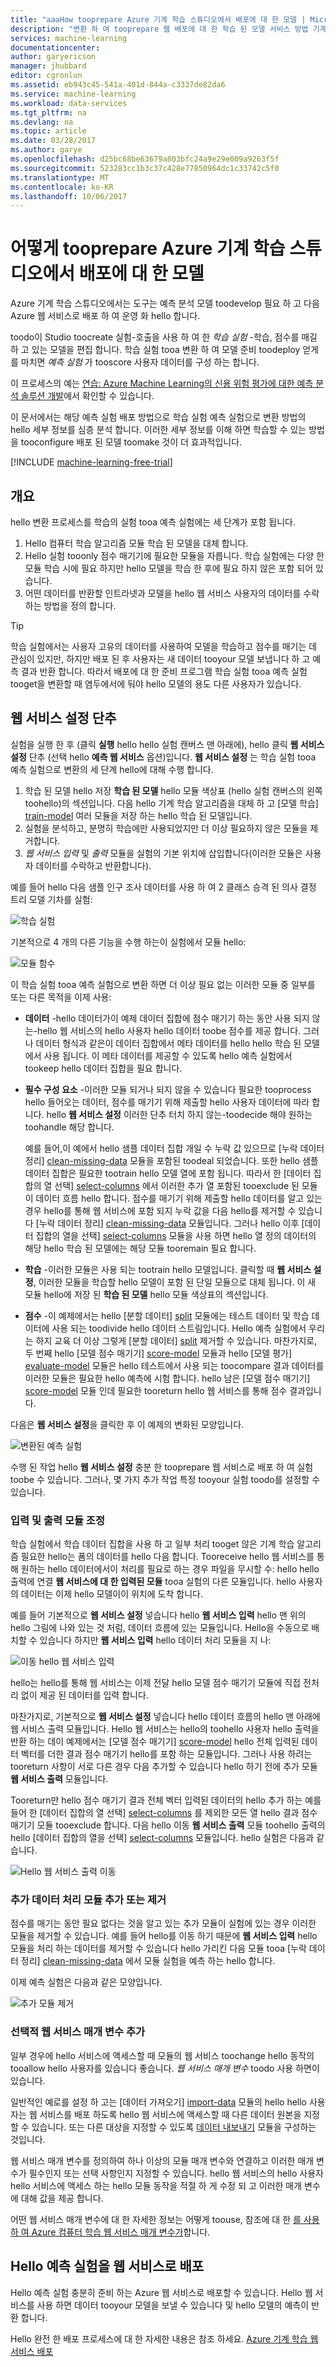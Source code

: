 ```yaml
---
title: "aaaHow tooprepare Azure 기계 학습 스튜디오에서 배포에 대 한 모델 | Microsoft Docs"
description: "변환 하 여 tooprepare 웹 배포에 대 한 학습 된 모델 서비스 방법 기계 학습 스튜디오 학습 tooa 예측 실험을 시험 합니다."
services: machine-learning
documentationcenter: 
author: garyericson
manager: jhubbard
editor: cgronlun
ms.assetid: eb943c45-541a-401d-844a-c3337de82da6
ms.service: machine-learning
ms.workload: data-services
ms.tgt_pltfrm: na
ms.devlang: na
ms.topic: article
ms.date: 03/28/2017
ms.author: garye
ms.openlocfilehash: d25bc68be63679a803bfc24a9e29e009a9263f5f
ms.sourcegitcommit: 523283cc1b3c37c428e77850964dc1c33742c5f0
ms.translationtype: MT
ms.contentlocale: ko-KR
ms.lasthandoff: 10/06/2017
---
```

# <a name="how-tooprepare-your-model-for-deployment-in-azure-machine-learning-studio"></a>어떻게 tooprepare Azure 기계 학습 스튜디오에서 배포에 대 한 모델

Azure 기계 학습 스튜디오에서는 도구는 예측 분석 모델 toodevelop 필요 하 고 다음 Azure 웹 서비스로 배포 하 여 운영 화 hello 합니다.

toodo이 Studio toocreate 실험-호출을 사용 하 여 한 *학습 실험* -학습, 점수를 매길 하 고 있는 모델을 편집 합니다. 학습 실험 tooa 변환 하 여 모델 준비 toodeploy 얻게를 마치면 *예측 실험* 가 tooscore 사용자 데이터를 구성 하는 합니다.

이 프로세스의 예는 [연습: Azure Machine Learning의 신용 위험 평가에 대한 예측 분석 솔루션 개발](machine-learning-walkthrough-develop-predictive-solution.md)에서 확인할 수 있습니다.

이 문서에서는 해당 예측 실험 배포 방법으로 학습 실험 예측 실험으로 변환 방법의 hello 세부 정보를 심층 분석 합니다. 이러한 세부 정보를 이해 하면 학습할 수 있는 방법을 tooconfigure 배포 된 모델 toomake 것이 더 효과적입니다.

[!INCLUDE [machine-learning-free-trial](../../includes/machine-learning-free-trial.md)]

## <a name="overview"></a>개요 

hello 변환 프로세스를 학습의 실험 tooa 예측 실험에는 세 단계가 포함 됩니다.

1. Hello 컴퓨터 학습 알고리즘 모듈 학습 된 모델을 대체 합니다.
2. Hello 실험 tooonly 점수 매기기에 필요한 모듈을 자릅니다. 학습 실험에는 다양 한 모듈 학습 시에 필요 하지만 hello 모델을 학습 한 후에 필요 하지 않은 포함 되어 있습니다.
3. 어떤 데이터를 반환할 인트라넷과 모델을 hello 웹 서비스 사용자의 데이터를 수락 하는 방법을 정의 합니다.

> [!TIP]
> 학습 실험에서는 사용자 고유의 데이터를 사용하여 모델을 학습하고 점수를 매기는 데 관심이 있지만, 하지만 배포 된 후 사용자는 새 데이터 tooyour 모델 보냅니다 하 고 예측 결과 반환 합니다. 따라서 배포에 대 한 준비 프로그램 학습 실험 tooa 예측 실험 tooget을 변환할 때 염두에서에 둬야 hello 모델의 용도 다른 사용자가 있습니다.
> 
> 

## <a name="set-up-web-service-button"></a>웹 서비스 설정 단추
실험을 실행 한 후 (클릭 **실행** hello hello 실험 캔버스 맨 아래에), hello 클릭 **웹 서비스 설정** 단추 (선택 hello **예측 웹 서비스** 옵션)입니다. **웹 서비스 설정** 는 학습 실험 tooa 예측 실험으로 변환의 세 단계 hello에 대해 수행 합니다.

1. 학습 된 모델 hello 저장 **학습 된 모델** hello 모듈 색상표 (hello 실험 캔버스의 왼쪽 toohello)의 섹션입니다. 다음 hello 기계 학습 알고리즘을 대체 하 고 [모델 학습] [ train-model] 여러 모듈을 저장 하는 hello 학습 된 모델입니다.
2. 실험을 분석하고, 분명히 학습에만 사용되었지만 더 이상 필요하지 않은 모듈을 제거합니다.
3. _웹 서비스 입력_ 및 _출력_ 모듈을 실험의 기본 위치에 삽입합니다(이러한 모듈은 사용자 데이터를 수락하고 반환합니다).

예를 들어 hello 다음 샘플 인구 조사 데이터를 사용 하 여 2 클래스 승격 된 의사 결정 트리 모델 기차를 실험:

![학습 실험][figure1]

기본적으로 4 개의 다른 기능을 수행 하는이 실험에서 모듈 hello:

![모듈 함수][figure2]

이 학습 실험 tooa 예측 실험으로 변환 하면 더 이상 필요 없는 이러한 모듈 중 일부를 또는 다른 목적을 이제 사용:

* **데이터** -hello 데이터가이 예제 데이터 집합에 점수 매기기 하는 동안 사용 되지 않는-hello 웹 서비스의 hello 사용자 hello 데이터 toobe 점수를 제공 합니다. 그러나 데이터 형식과 같은이 데이터 집합에서 메타 데이터를 hello hello 학습 된 모델에서 사용 됩니다. 이 메타 데이터를 제공할 수 있도록 hello 예측 실험에서 tookeep hello 데이터 집합을 필요 합니다.

* **필수 구성 요소** -이러한 모듈 되거나 되지 않을 수 있습니다 필요한 tooprocess hello 들어오는 데이터, 점수를 매기기 위해 제출할 hello 사용자 데이터에 따라 합니다. hello **웹 서비스 설정** 이러한 단추 터치 하지 않는-toodecide 해야 원하는 toohandle 해당 합니다.
  
    예를 들어,이 예에서 hello 샘플 데이터 집합 개일 수 누락 값 있으므로 [누락 데이터 정리] [ clean-missing-data] 모듈을 포함된 toodeal 되었습니다. 또한 hello 샘플 데이터 집합은 필요한 tootrain hello 모델 열에 포함 됩니다. 따라서 한 [데이터 집합의 열 선택] [ select-columns] 에서 이러한 추가 열 포함된 tooexclude 된 모듈이 데이터 흐름 hello 합니다. 점수를 매기기 위해 제출할 hello 데이터를 알고 있는 경우 hello를 통해 웹 서비스에 포함 되지 누락 값을 다음 hello를 제거할 수 있습니다 [누락 데이터 정리] [ clean-missing-data] 모듈입니다. 그러나 hello 이후 [데이터 집합의 열을 선택] [ select-columns] 모듈을 사용 하면 hello 열 정의 데이터의 해당 hello 학습 된 모델에는 해당 모듈 tooremain 필요 합니다.

* **학습** -이러한 모듈은 사용 되는 tootrain hello 모델입니다. 클릭할 때 **웹 서비스 설정**, 이러한 모듈을 학습할 hello 모델이 포함 된 단일 모듈으로 대체 됩니다. 이 새 모듈 hello에 저장 된 **학습 된 모델** hello 모듈 색상표의 섹션입니다.

* **점수** -이 예제에서는 hello [분할 데이터] [ split] 모듈에는 테스트 데이터 및 학습 데이터에 사용 되는 toodivide hello 데이터 스트림입니다. Hello 예측 실험에서 우리는 하지 교육 더 이상 그렇게 [분할 데이터] [ split] 제거할 수 있습니다. 마찬가지로, 두 번째 hello [모델 점수 매기기] [ score-model] 모듈과 hello [모델 평가] [ evaluate-model] 모듈은 hello 테스트에서 사용 되는 toocompare 결과 데이터를 이러한 모듈은 필요한 hello 예측에 시험 합니다. hello 남은 [모델 점수 매기기] [ score-model] 모듈 인데 필요한 tooreturn hello 웹 서비스를 통해 점수 결과입니다.

다음은 **웹 서비스 설정**을 클릭한 후 이 예제의 변화된 모양입니다.

![변환된 예측 실험][figure3]

수행 된 작업 hello **웹 서비스 설정** 충분 한 tooprepare 웹 서비스로 배포 하 여 실험 toobe 수 있습니다. 그러나, 몇 가지 추가 작업 특정 tooyour 실험 toodo를 설정할 수 있습니다.

### <a name="adjust-input-and-output-modules"></a>입력 및 출력 모듈 조정
학습 실험에서 학습 데이터 집합을 사용 하 고 일부 처리 tooget 않은 기계 학습 알고리즘 필요한 hello는 폼의 데이터를 hello 다음 합니다. Tooreceive hello 웹 서비스를 통해 원하는 hello 데이터에서이 처리를 필요로 하는 경우 파일을 무시할 수: hello hello 출력에 연결 **웹 서비스에 대 한 입력된 모듈** tooa 실험의 다른 모듈입니다. hello 사용자의 데이터는 이제 hello 모델이이 위치에 도착 합니다.

예를 들어 기본적으로 **웹 서비스 설정** 넣습니다 hello **웹 서비스 입력** hello 맨 위의 hello 그림에 나와 있는 것 처럼, 데이터 흐름에 있는 모듈입니다. Hello을 수동으로 배치할 수 있습니다 하지만 **웹 서비스 입력** hello 데이터 처리 모듈을 지 나:

![이동 hello 웹 서비스 입력][figure4]

hello는 hello를 통해 웹 서비스는 이제 전달 hello 모델 점수 매기기 모듈에 직접 전처리 없이 제공 된 데이터를 입력 합니다.

마찬가지로, 기본적으로 **웹 서비스 설정** 넣습니다 hello 데이터 흐름의 hello 맨 아래에 웹 서비스 출력 모듈입니다. Hello 웹 서비스는 hello의 toohello 사용자 hello 출력을 반환 하는 데이 예제에서는 [모델 점수 매기기] [ score-model] hello 전체 입력된 데이터 벡터를 더한 결과 점수 매기기 hello를 포함 하는 모듈입니다.
그러나 사용 하려는 tooreturn 사항이 서로 다른 경우 다음 추가할 수 있습니다 hello 하기 전에 추가 모듈 **웹 서비스 출력** 모듈입니다. 

Tooreturn만 hello 점수 매기기 결과 전체 벡터 입력된 데이터의 hello 추가 하는 예를 들어 한 [데이터 집합의 열 선택] [ select-columns] 를 제외한 모든 열 hello 결과 점수 매기기 모듈 tooexclude 합니다. 다음 hello 이동 **웹 서비스 출력** 모듈 toohello 출력의 hello [데이터 집합의 열을 선택] [ select-columns] 모듈입니다. hello 실험은 다음과 같습니다.

![Hello 웹 서비스 출력 이동][figure5]

### <a name="add-or-remove-additional-data-processing-modules"></a>추가 데이터 처리 모듈 추가 또는 제거
점수를 매기는 동안 필요 없다는 것을 알고 있는 추가 모듈이 실험에 있는 경우 이러한 모듈을 제거할 수 있습니다. 예를 들어 hello를 이동 하기 때문에 **웹 서비스 입력** hello 모듈을 처리 하는 데이터를 제거할 수 있습니다 hello 가리킨 다음 모듈 tooa [누락 데이터 정리] [ clean-missing-data] 에서 모듈 실험을 예측 하는 hello 합니다.

이제 예측 실험은 다음과 같은 모양입니다.

![추가 모듈 제거][figure6]


### <a name="add-optional-web-service-parameters"></a>선택적 웹 서비스 매개 변수 추가
일부 경우에 hello 서비스에 액세스할 때 모듈의 웹 서비스 toochange hello 동작의 tooallow hello 사용자를 있습니다 좋습니다. *웹 서비스 매개 변수* toodo 사용 하면이 있습니다.

일반적인 예로를 설정 하 고는 [데이터 가져오기] [ import-data] 모듈의 hello hello 사용자는 웹 서비스를 배포 하도록 hello 웹 서비스에 액세스할 때 다른 데이터 원본을 지정할 수 있습니다. 또는 다른 대상을 지정할 수 있도록 [데이터 내보내기][export-data] 모듈을 구성하는 것입니다.

웹 서비스 매개 변수를 정의하여 하나 이상의 모듈 매개 변수와 연결하고 이러한 매개 변수가 필수인지 또는 선택 사항인지 지정할 수 있습니다. hello 웹 서비스의 hello 사용자 hello 서비스에 액세스 하는 hello 모듈 동작을 적절 하 게 수정 되 고 이러한 매개 변수에 대해 값을 제공 합니다.

어떤 웹 서비스 매개 변수에 대 한 자세한 정보는 어떻게 toouse, 참조에 대 한 [를 사용 하 여 Azure 컴퓨터 학습 웹 서비스 매개 변수가][webserviceparameters]합니다.

[webserviceparameters]: machine-learning-web-service-parameters.md


## <a name="deploy-hello-predictive-experiment-as-a-web-service"></a>Hello 예측 실험을 웹 서비스로 배포
Hello 예측 실험 충분히 준비 하는 Azure 웹 서비스로 배포할 수 있습니다. Hello 웹 서비스를 사용 하면 데이터 tooyour 모델을 보낼 수 있습니다 및 hello 모델의 예측이 반환 합니다.

Hello 완전 한 배포 프로세스에 대 한 자세한 내용은 참조 하세요. [Azure 기계 학습 웹 서비스 배포][deploy]

[deploy]: machine-learning-publish-a-machine-learning-web-service.md


<!-- Images -->
[figure1]:./media/machine-learning-convert-training-experiment-to-scoring-experiment/figure1.png
[figure2]:./media/machine-learning-convert-training-experiment-to-scoring-experiment/figure2.png
[figure3]:./media/machine-learning-convert-training-experiment-to-scoring-experiment/figure3.png
[figure4]:./media/machine-learning-convert-training-experiment-to-scoring-experiment/figure4.png
[figure5]:./media/machine-learning-convert-training-experiment-to-scoring-experiment/figure5.png
[figure6]:./media/machine-learning-convert-training-experiment-to-scoring-experiment/figure6.png


<!-- Module References -->
[clean-missing-data]: https://msdn.microsoft.com/library/azure/d2c5ca2f-7323-41a3-9b7e-da917c99f0c4/
[evaluate-model]: https://msdn.microsoft.com/library/azure/927d65ac-3b50-4694-9903-20f6c1672089/
[select-columns]: https://msdn.microsoft.com/library/azure/1ec722fa-b623-4e26-a44e-a50c6d726223/
[import-data]: https://msdn.microsoft.com/library/azure/4e1b0fe6-aded-4b3f-a36f-39b8862b9004/
[score-model]: https://msdn.microsoft.com/library/azure/401b4f92-e724-4d5a-be81-d5b0ff9bdb33/
[split]: https://msdn.microsoft.com/library/azure/70530644-c97a-4ab6-85f7-88bf30a8be5f/
[train-model]: https://msdn.microsoft.com/library/azure/5cc7053e-aa30-450d-96c0-dae4be720977/
[export-data]: https://msdn.microsoft.com/library/azure/7a391181-b6a7-4ad4-b82d-e419c0d6522c/
